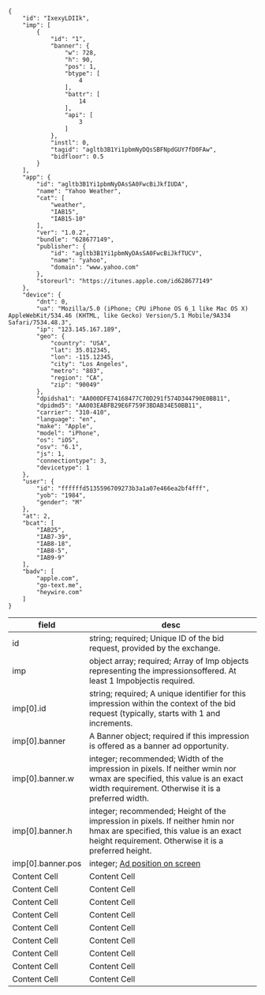 ```
{
    "id": "IxexyLDIIk", 
    "imp": [ 
        {
            "id": "1", 
            "banner": { 
                "w": 728, 
                "h": 90, 
                "pos": 1, 
                "btype": [
                    4
                ],
                "battr": [
                    14
                ],
                "api": [
                    3
                ]
            },
            "instl": 0,
            "tagid": "agltb3B1Yi1pbmNyDQsSBFNpdGUY7fD0FAw",
            "bidfloor": 0.5
        }
    ],
    "app": {
        "id": "agltb3B1Yi1pbmNyDAsSA0FwcBiJkfIUDA",
        "name": "Yahoo Weather",
        "cat": [
            "weather",
            "IAB15",
            "IAB15-10"
        ],
        "ver": "1.0.2",
        "bundle": "628677149",
        "publisher": {
            "id": "agltb3B1Yi1pbmNyDAsSA0FwcBiJkfTUCV",
            "name": "yahoo",
            "domain": "www.yahoo.com"
        },
        "storeurl": "https://itunes.apple.com/id628677149"
    },
    "device": {
        "dnt": 0,
        "ua": "Mozilla/5.0 (iPhone; CPU iPhone OS 6_1 like Mac OS X) AppleWebKit/534.46 (KHTML, like Gecko) Version/5.1 Mobile/9A334 Safari/7534.48.3",
        "ip": "123.145.167.189",
        "geo": {
            "country": "USA",
            "lat": 35.012345,
            "lon": -115.12345,
            "city": "Los Angeles",
            "metro": "803",
            "region": "CA",
            "zip": "90049"
        },
        "dpidsha1": "AA000DFE74168477C70D291f574D344790E0BB11",
        "dpidmd5": "AA003EABFB29E6F759F3BDAB34E50BB11",
        "carrier": "310-410",
        "language": "en",
        "make": "Apple",
        "model": "iPhone",
        "os": "iOS",
        "osv": "6.1",
        "js": 1,
        "connectiontype": 3,
        "devicetype": 1
    },
    "user": {
        "id": "ffffffd5135596709273b3a1a07e466ea2bf4fff",
        "yob": "1984",
        "gender": "M"
    },
    "at": 2,
    "bcat": [
        "IAB25",
        "IAB7-39",
        "IAB8-18",
        "IAB8-5",
        "IAB9-9"
    ],
    "badv": [
        "apple.com",
        "go-text.me",
        "heywire.com"
    ]
}
```
| field  | desc |
| ------------- | ------------- |
| id  | string; required; Unique ID of the bid request, provided by the exchange.  |
| imp  | object array; required; Array of Imp objects representing the impressionsoffered. At least 1 Impobjectis required.  |
| imp[0].id  | string; required; A unique identifier for this impression within the context of the bid request (typically, starts with 1 and increments.  |
| imp[0].banner  | A Banner object; required if this impression is offered as a banner ad opportunity.  |
| imp[0].banner.w  | integer; recommended; Width of the impression in pixels. If neither wmin nor wmax are specified, this value is an exact width requirement. Otherwise it is a preferred width. |
| imp[0].banner.h  | integer; recommended; Height of the impression in pixels. If neither hmin nor hmax are specified, this value is an exact height requirement. Otherwise it is a preferred height.  |
| imp[0].banner.pos  | integer; <a href="https://github.com/jialechan/notes/blob/master/ad/list/Ad_Position.md" target="_blank">Ad position on screen</a>  |
| Content Cell  | Content Cell  |
| Content Cell  | Content Cell  |
| Content Cell  | Content Cell  |
| Content Cell  | Content Cell  |
| Content Cell  | Content Cell  |
| Content Cell  | Content Cell  |
| Content Cell  | Content Cell  |
| Content Cell  | Content Cell  |
| Content Cell  | Content Cell  |

